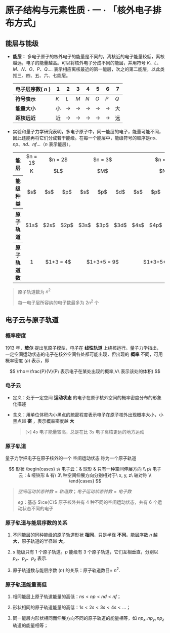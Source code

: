 # 原子结构与元素性质 · 一 · 「核外电子排布方式」

## 能层与能级

- **能层：** 多电子原子的核外电子的能量是不同的，离核近的电子能量较低，离核越远，电子的能量越高。可以将核外电子分成不同的能层，并用符号 $K、L、M、N、O、P、Q....$ 表示相应离核最近的第一能层，次之的第二能层，以此类推三、四、五、六、七能层。
  
  | 电子层序数( $n$ ) | $1$ | $2$               | $3$               | $4$               | $5$               | $6$               | $7$ |
  | ----------------- | --- | ----------------- | ----------------- | ----------------- | ----------------- | ----------------- | --- |
  | **符号表示**     | $K$ | $L$               | $M$               | $N$               | $O$               | $P$               | $Q$ |
  | **能量大小**     | 小  | $\longrightarrow$ | $\longrightarrow$ | $\longrightarrow$ | $\longrightarrow$ | $\longrightarrow$ | 大  |
  | **距核远近**     | 近  | $\longrightarrow$ | $\longrightarrow$ | $\longrightarrow$ | $\longrightarrow$ | $\longrightarrow$ | 远  |

- 实验和量子力学研究表明，多电子原子中，同一能层的电子，能量可能不同，因此还能再将它们分成若干能级。在每一个能层中，能级符号的顺序是$ns、np、nd、nf\dots$（$n$ 表示能层）。
    <table style="text-align:center;">
        <tr>
            <th rowspan="2"> 能层 </th>
            <td> $n = 1$ </td>
            <td colspan="2"> $n = 2$ </td>
            <td colspan="3"> $n = 3$ </td>
            <td colspan="4"> $n = 4$ </td>
        </tr>
        <tr>
            <td> K </td>
            <td colspan="2"> $L$ </td>
            <td colspan="3"> $M$ </td>
            <td colspan="4"> $N$ </td>
        </tr>
        <tr>
            <th> 能级种类 </th>
            <td> $s$ </td>
            <td> $s$ </td>
            <td> $p$ </td>
            <td> $s$ </td>
            <td> $p$ </td>
            <td> $d$ </td>
            <td> $s$ </td>
            <td> $p$ </td>
            <td> $d$ </td>
            <td> $f$ </td>
        </tr>
        <tr>
            <th> 原子轨道 </th>
            <td> $1s$ </td>
            <td> $2s$ </td>
            <td> $2p$ </td>
            <td> $3s$ </td>
            <td> $3p$ </td>
            <td> $3d$ </td>
            <td> $4s$ </td>
            <td> $4p$ </td>
            <td> $4d$ </td>
            <td> $4f$ </td>
        </tr>
        <tr>
            <th> 原子轨道数 </th>
            <td> 1 </td>
            <td colspan="2"> $1+3 = 4$ </td>
            <td colspan="3"> $1+3+5 = 9$ </td>
            <td colspan="4"> $1+3+5+7 = 16$ </td>
        </tr>
    </table>

> 原子轨道数为 $n^2$
> 
> 每一电子层所容纳的电子数最多为 $2n^2$ 个

## 电子云与原子轨道

### 概率密度

1913 年，**玻尔** 提出氢原子模型，电子在 **线性轨道** 上绕核运行。量子力学指出，一定空间运动状态的电子在核外空间各处都可能出现，但出现的 **概率** 不同，可用概率密度 $(\rho)$ 表示，即

$$
\rho＝\frac{P}{V}(P\ 表示电子在某处出现的概率,V\ 表示该处的体积)
$$

### 电子云

- 定义：处于一定空间 **运动状态** 的电子在原子核外空间的概率密度分布的形象化描述

- 含义：用单位体积内小黑点的疏密程度表示电子在原子核外出现概率大小，小黑点越 **密** ，表示概率密度越 **大**

  > [×]  $4s$ 电子能量较高，总是在比 $3s$ 电子离核更远的地方运动

### 原子轨道

量子力学把电子在原子核外的一个 空间运动状态  称为一个原子轨道

$$
形状   
\begin{cases}
s\ 电子云：& 球形 & 只有一种空间伸展方向 \\
p\ 电子云：& 哑铃形 & 有\ 3\ 种空间伸展方向分别相对于\ x, y, z\ 轴对称 \\
\end{cases}
$$

> $空间运动状态种数=轨道数； 电子运动状态种数=电子数$
> 
> $eg$：基态 $\ce{C}$ 原子核外共有 $4$ 种不同的空间运动状态，共有 $6$ 个运动状态不同的电子

### 原子轨道与能层序数的关系

1. 不同能层的同种能级的原子轨道形状 **相同**，只是半径 **不同**。能层序数 $n$ 越 **大**，原子轨道的半径越 **大**。 

2. $s$ 能级只有 $1$ 个原子轨道。$p$ 能级有 $3$ 个原子轨道，它们互相垂直，分别以 $p_x、p_y、p_z$ 表示.

3. 原子轨道数与能层序数 $(n)$ 的关系：原子轨道数目= $n^2$.  

### 原子轨道能量高低

1. 相同能层上原子轨道能量的高低：$ns<np<nd<nf$；

2. 形状相同的原子轨道能量的高低：$1s<2s<3s<4s<\dots$；

3. 同一能层内形状相同而伸展方向不同的原子轨道的能量相等，如 $np_x,np_y,np_z$ 轨道的能量相等；
